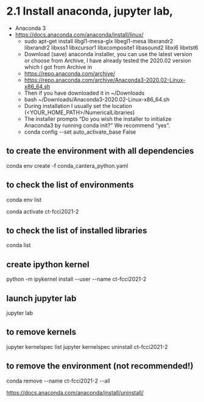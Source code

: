 # 2.1 Install anaconda, jupyter lab, 
- Anaconda 3 
- https://docs.anaconda.com/anaconda/install/linux/
	* sudo apt-get install libgl1-mesa-glx libegl1-mesa libxrandr2 libxrandr2 libxss1 libxcursor1 libxcomposite1 libasound2 libxi6 libxtst6
    * Download (save) anaconda installer, you can use the latest version or choose from Archive, I have already tested the 2020.02 version which I got from Archive in 
    * https://repo.anaconda.com/archive/ 
	* https://repo.anaconda.com/archive/Anaconda3-2020.02-Linux-x86_64.sh
    * Then if you have downloaded it in ~/Downloads 
	* bash ~/Downloads/Anaconda3-2020.02-Linux-x86_64.sh
    * During installation I usually set the location (<YOUR_HOME_PATH>/NumericalLibraries)
    * The installer prompts “Do you wish the installer to initialize Anaconda3 by running conda init?” We recommend “yes”.
	* conda config --set auto_activate_base False

## to create the environment with all dependencies 
conda env create -f conda_cantera_python.yaml

## to check the list of environments 
conda env list



conda activate ct-fcci2021-2
## to check the list of installed libraries 
conda list

## create ipython kernel 
python -m ipykernel install --user --name ct-fcci2021-2

## launch jupyter lab 
jupyter lab

## to remove kernels 
jupyter kernelspec list 
jupyter kernelspec uninstall ct-fcci2021-2


## to remove the environment (not recommended!) 
conda remove --name ct-fcci2021-2 --all





https://docs.anaconda.com/anaconda/install/uninstall/
